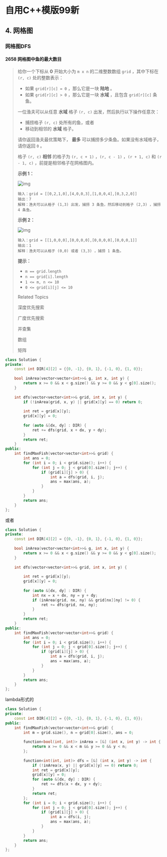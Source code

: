 # 自用C++模版99新

## 4. 网格图

### 网格图DFS

#### 2658 网格图中鱼的最大数目

> 给你一个下标从 **0** 开始大小为 `m x n` 的二维整数数组 `grid` ，其中下标在 `(r, c)` 处的整数表示：
>
> - 如果 `grid[r][c] = 0` ，那么它是一块 **陆地** 。
> - 如果 `grid[r][c] > 0` ，那么它是一块 **水域** ，且包含 `grid[r][c]` 条鱼。
>
> 一位渔夫可以从任意 **水域** 格子 `(r, c)` 出发，然后执行以下操作任意次：
>
> - 捕捞格子 `(r, c)` 处所有的鱼，或者
> - 移动到相邻的 **水域** 格子。
>
> 请你返回渔夫最优策略下， **最多** 可以捕捞多少条鱼。如果没有水域格子，请你返回 `0` 。
>
> 格子 `(r, c)` **相邻** 的格子为 `(r, c + 1)` ，`(r, c - 1)` ，`(r + 1, c)` 和 `(r - 1, c)` ，前提是相邻格子在网格图内。
>
> 
>
> **示例 1：**
>
> ![img](https://assets.leetcode.com/uploads/2023/03/29/example.png)
>
> ```
> 输入：grid = [[0,2,1,0],[4,0,0,3],[1,0,0,4],[0,3,2,0]]
> 输出：7
> 解释：渔夫可以从格子 (1,3) 出发，捕捞 3 条鱼，然后移动到格子 (2,3) ，捕捞 4 条鱼。
> ```
>
> **示例 2：**
>
> ![img](https://assets.leetcode.com/uploads/2023/03/29/example2.png)
>
> ```
> 输入：grid = [[1,0,0,0],[0,0,0,0],[0,0,0,0],[0,0,0,1]]
> 输出：1
> 解释：渔夫可以从格子 (0,0) 或者 (3,3) ，捕捞 1 条鱼。
> ```
>
> 
>
> **提示：**
>
> - `m == grid.length`
> - `n == grid[i].length`
> - `1 <= m, n <= 10`
> - `0 <= grid[i][j] <= 10`
>
> Related Topics
>
> 深度优先搜索
>
> 广度优先搜索
>
> 并查集
>
> 数组
>
> 矩阵

```C++
class Solution {
private:
    const int DIR[4][2] = {{0, -1}, {0, 1}, {-1, 0}, {1, 0}};
    
    bool inArea(vector<vector<int>>& g, int x, int y) {
        return x >= 0 && x < g.size() && y >= 0 && y < g[0].size();
    }
    
    int dfs(vector<vector<int>>& grid, int x, int y) {
        if (!inArea(grid, x, y) || grid[x][y] == 0) return 0;
        
        int ret = grid[x][y];
        grid[x][y] = 0;
        
        for (auto &[dx, dy] : DIR) {
            ret += dfs(grid, x + dx, y + dy);
        }
        return ret;
    }
public:
    int findMaxFish(vector<vector<int>>& grid) {
        int ans = 0;
        for (int i = 0; i < grid.size(); i++) {
            for (int j = 0; j < grid[0].size(); j++) {
                if (grid[i][j] > 0) {
                    int a = dfs(grid, i, j);
                    ans = max(ans, a);
                }
            }
        }
        return ans;
    }
};
```

或者

```C++
class Solution {
private:
    const int DIR[4][2] = {{0, -1}, {0, 1}, {-1, 0}, {1, 0}};
    
    bool inArea(vector<vector<int>>& g, int x, int y) {
        return x >= 0 && x < g.size() && y >= 0 && y < g[0].size();
    }
    
    int dfs(vector<vector<int>>& grid, int x, int y) {
        
        int ret = grid[x][y];
        grid[x][y] = 0;
        
        for (auto &[dx, dy] : DIR) {
            int nx = x + dx, ny = y + dy;
            if (inArea(grid, nx, ny) && grid[nx][ny] != 0) {
                ret += dfs(grid, nx, ny);
            }
        }
        return ret;
    }
public:
    int findMaxFish(vector<vector<int>>& grid) {
        int ans = 0;
        for (int i = 0; i < grid.size(); i++) {
            for (int j = 0; j < grid[0].size(); j++) {
                if (grid[i][j] > 0) {
                    int a = dfs(grid, i, j);
                    ans = max(ans, a);
                }
            }
        }
        return ans;
    }
};
```

lambda形式的

```C++
class Solution {
private:
    const int DIR[4][2] = {{0, -1}, {0, 1}, {-1, 0}, {1, 0}};
public:
    int findMaxFish(vector<vector<int>>& grid) {
        int m = grid.size(), n = grid[0].size(), ans = 0;
        
        function<bool(int, int)> inArea = [&] (int x, int y) -> int {
            return x >= 0 && x < m && y >= 0 && y < n;
        };
        
        function<int(int, int)> dfs = [&] (int x, int y) -> int {
            if (!inArea(x, y) || grid[x][y] == 0) return 0;
            int ret = grid[x][y];
            grid[x][y] = 0;
            for (auto &[dx, dy] : DIR) {
                ret += dfs(x + dx, y + dy);
            }
            return ret;
        };
        for (int i = 0; i < grid.size(); i++) {
            for (int j = 0; j < grid[0].size(); j++) {
                if (grid[i][j] > 0) {
                    int a = dfs(i, j);
                    ans = max(ans, a);
                }
            }
        }
        return ans;
    }
};
```